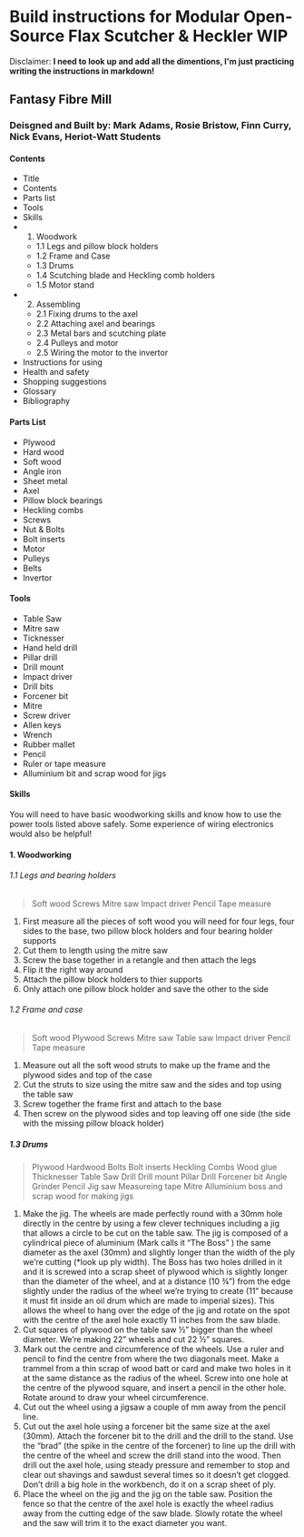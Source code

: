 # Build instructions for Modular Open-Source Flax Scutcher & Heckler WIP

Disclaimer: **I need to look up and add all the dimentions, I'm just practicing writing the instructions in markdown!**

## Fantasy Fibre Mill

### Deisgned and Built by: Mark Adams, Rosie Bristow, Finn Curry, Nick Evans, Heriot-Watt Students

#### Contents

- Title 
- Contents
- Parts list
- Tools
- Skills
- 1. Woodwork
	- 1.1 Legs and pillow block holders
	- 1.2 Frame and Case
	- 1.3 Drums
	- 1.4 Scutching blade and Heckling comb holders
	- 1.5 Motor stand
- 2. Assembling
	- 2.1 Fixing drums to the axel
	- 2.2 Attaching axel and bearings
	- 2.3 Metal bars and scutching plate
	- 2.4 Pulleys and motor
	- 2.5 Wiring the motor to the invertor
- Instructions for using
- Health and safety
- Shopping suggestions
- Glossary
- Bibliography

#### Parts List

- Plywood
- Hard wood
- Soft wood
- Angle iron
- Sheet metal
- Axel
- Pillow block bearings
- Heckling combs
- Screws
- Nut & Bolts
- Bolt inserts
- Motor
- Pulleys
- Belts
- Invertor

#### Tools

- Table Saw
- Mitre saw
- Ticknesser
- Hand held drill
- Pillar drill
- Drill mount
- Impact driver
- Drill bits
- Forcener bit
- Mitre
- Screw driver
- Allen keys
- Wrench
- Rubber mallet
- Pencil
- Ruler or tape measure
- Alluminium bit and scrap wood for jigs

#### Skills

You will need to have basic woodworking skills and know how to use the power tools listed above safely. 
Some experience of wiring electronics would also be helpful!

#### 1. Woodworking

###### 1.1 Legs and bearing holders

> Soft wood
> Screws
> Mitre saw
> Impact driver
> Pencil
> Tape measure

1. First measure all the pieces of soft wood you will need for four legs, four sides to the base, two pillow block holders and four bearing holder supports
2. Cut them to length using the mitre saw
3. Screw the base together in a retangle and then attach the legs
4. Flip it the right way around
5. Attach the pillow block holders to thier supports
6. Only attach one pillow block holder and save the other to the side

###### 1.2 Frame and case

> Soft wood 
> Plywood 
> Screws 
> Mitre saw 
> Table saw 
> Impact driver
> Pencil
> Tape measure

1. Measure out all the soft wood struts to make up the frame and the plywood sides and top of the case
2. Cut the struts to size using the mitre saw and the sides and top using the table saw
3. Screw together the frame first and attach to the base
4. Then screw on the plywood sides and top leaving off one side (the side with the missing pillow bloack holder)

##### 1.3 Drums

> Plywood
> Hardwood
> Bolts
> Bolt inserts
> Heckling Combs
> Wood glue
> Thicknesser
> Table Saw
> Drill
> Drill mount
> Pillar Drill
> Forcener bit
> Angle Grinder
> Pencil
> Jig saw
> Measureing tape
> Mitre
> Alluminium boss and scrap wood for making jigs

1. Make the jig. The wheels are made perfectly round with a 30mm hole directly in the centre by using a few clever techniques including a jig that allows a circle to be cut on the table saw. The jig is composed of a cylindrical piece of aluminium (Mark calls it “The Boss” ) the same diameter as the axel (30mm) and slightly longer than the width of the ply we’re cutting (*look up ply width). The Boss has two holes drilled in it and it is screwed into a scrap sheet of plywood which is slightly longer than the diameter of the wheel, and at a distance (10 ¾”) from the edge slightly under the radius of the wheel we’re trying to create (11” because it must fit inside an oil drum which are made to imperial sizes). This allows the wheel to hang over the edge of the jig and rotate on the spot with the centre of the axel hole exactly 11 inches from the saw blade.
2. Cut squares of plywood on the table saw ½” bigger than the wheel diameter. We’re making 22” wheels and cut 22 ½” squares.
3. Mark out the centre and circumference of the wheels. Use a ruler and pencil to find the centre from where the two diagonals meet. Make a trammel from a thin scrap of wood batt or card and make two holes in it at the same distance as the radius of the wheel. Screw into one hole at the centre of the plywood square, and insert a pencil in the other hole. Rotate around to draw your wheel circumference.
4. Cut out the wheel using a jigsaw a couple of mm away from the pencil line.
5. Cut out the axel hole using a forcener bit the same size at the axel (30mm). Attach the forcener bit to the drill and the drill to the stand. Use the “brad” (the spike in the centre of the forcener) to line up the drill with the centre of the wheel and screw the drill stand into the wood. Then drill out the axel hole, using steady pressure and remember to stop and clear out shavings and sawdust several times so it doesn’t get clogged. Don’t drill a big hole in the workbench, do it on a scrap sheet of ply.
6. Place the wheel on the jig and the jig on the table saw. Position the fence so that the centre of the axel hole is exactly the wheel radius away from the cutting edge of the saw blade. Slowly rotate the wheel and the saw will trim it to the exact diameter you want.



